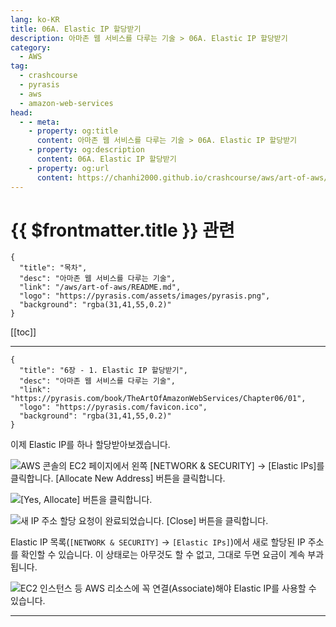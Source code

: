 ```yaml
---
lang: ko-KR
title: 06A. Elastic IP 할당받기
description: 아마존 웹 서비스를 다루는 기술 > 06A. Elastic IP 할당받기
category:
  - AWS
tag: 
  - crashcourse
  - pyrasis
  - aws 
  - amazon-web-services
head:
  - - meta:
    - property: og:title
      content: 아마존 웹 서비스를 다루는 기술 > 06A. Elastic IP 할당받기
    - property: og:description
      content: 06A. Elastic IP 할당받기
    - property: og:url
      content: https://chanhi2000.github.io/crashcourse/aws/art-of-aws/06A.html
---
```


# {{ $frontmatter.title }} 관련

```component VPCard
{
  "title": "목차",
  "desc": "아마존 웹 서비스를 다루는 기술",
  "link": "/aws/art-of-aws/README.md",
  "logo": "https://pyrasis.com/assets/images/pyrasis.png",
  "background": "rgba(31,41,55,0.2)"
}
```

[[toc]]

---

```component VPCard
{
  "title": "6장 - 1. Elastic IP 할당받기",
  "desc": "아마존 웹 서비스를 다루는 기술",
  "link": "https://pyrasis.com/book/TheArtOfAmazonWebServices/Chapter06/01",
  "logo": "https://pyrasis.com/favicon.ico",
  "background": "rgba(31,41,55,0.2)"
}
```

이제 Elastic IP를 하나 할당받아보겠습니다. 

![AWS 콘솔의 EC2 페이지에서 왼쪽 <FontIcon icon="iconfont icon-select"/>`[NETWORK & SECURITY]` → `[Elastic IPs]`를 클릭합니다. <FontIcon icon="iconfont icon-select"/>`[Allocate New Address]` 버튼을 클릭합니다.](https://pyrasis.com/assets/images/TheArtOfAmazonWebServicesChapter06/3_.png)


![<FontIcon icon="iconfont icon-select"/>`[Yes, Allocate]` 버튼을 클릭합니다.](https://pyrasis.com/assets/images/TheArtOfAmazonWebServicesChapter06/4_.png)



![새 IP 주소 할당 요청이 완료되었습니다. <FontIcon icon="iconfont icon-select"/>`[Close]` 버튼을 클릭합니다.](https://pyrasis.com/assets/images/TheArtOfAmazonWebServicesChapter06/5_.png)

Elastic IP 목록(<FontIcon icon="iconfont icon-select"/>`[NETWORK & SECURITY]` → `[Elastic IPs]`)에서 새로 할당된 IP 주소를 확인할 수 있습니다. 이 상태로는 아무것도 할 수 없고, 그대로 두면 요금이 계속 부과됩니다. 

![EC2 인스턴스 등 AWS 리소스에 꼭 연결(Associate)해야 Elastic IP를 사용할 수 있습니다.](https://pyrasis.com/assets/images/TheArtOfAmazonWebServicesChapter06/6_.png)

---

<TagLinks />